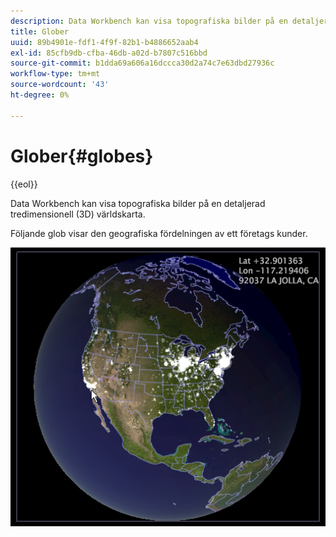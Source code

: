 ```yaml
---
description: Data Workbench kan visa topografiska bilder på en detaljerad tredimensionell (3D) världskarta.
title: Glober
uuid: 89b4901e-fdf1-4f9f-82b1-b4886652aab4
exl-id: 85cfb9db-cfba-46db-a02d-b7807c516bbd
source-git-commit: b1dda69a606a16dccca30d2a74c7e63dbd27936c
workflow-type: tm+mt
source-wordcount: '43'
ht-degree: 0%

---
```


# Glober{#globes}

{{eol}}

Data Workbench kan visa topografiska bilder på en detaljerad tredimensionell (3D) världskarta.

Följande glob visar den geografiska fördelningen av ett företags kunder.

![](assets/vis_Globe_RollOverLatLong.png)
